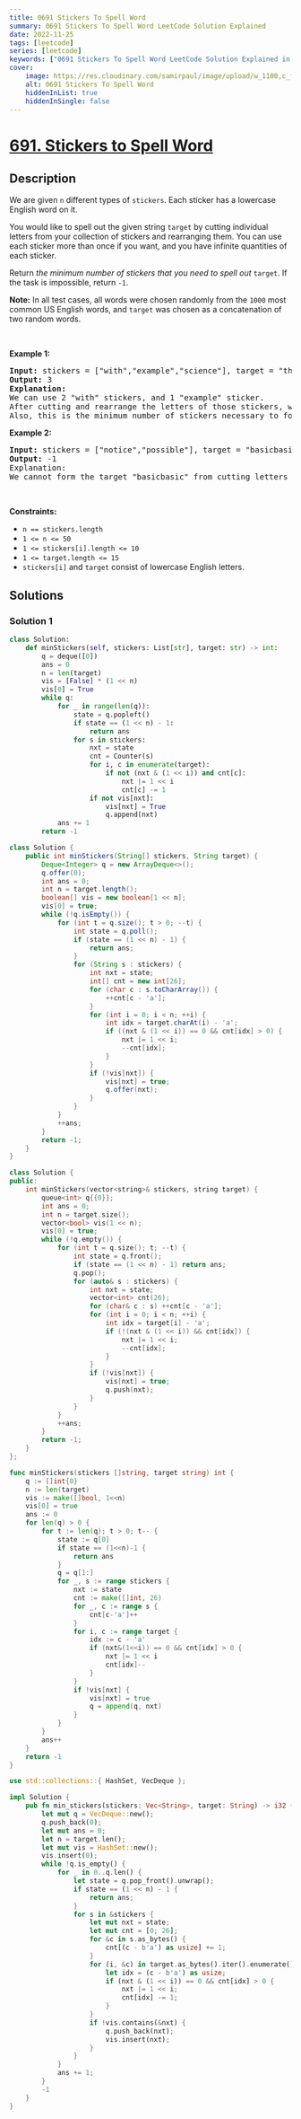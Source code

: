 ```yaml
---
title: 0691 Stickers To Spell Word
summary: 0691 Stickers To Spell Word LeetCode Solution Explained
date: 2022-11-25
tags: [leetcode]
series: [leetcode]
keywords: ["0691 Stickers To Spell Word LeetCode Solution Explained in all languages", "0691 Stickers To Spell Word", "LeetCode", "leetcode solution in Python3 C++ Java Go PHP Ruby Swift TypeScript Rust C# JavaScript C", "GeeksforGeeks", "InterviewBit", "Coding Ninjas", "HackerRank", "HackerEarth", "CodeChef", "TopCoder", "AlgoExpert", "freeCodeCamp", "Codeforces", "GitHub", "AtCoder", "Samir Paul"]
cover:
    image: https://res.cloudinary.com/samirpaul/image/upload/w_1100,c_fit,co_rgb:FFFFFF,l_text:Arial_75_bold:0691 Stickers To Spell Word - Solution Explained/problem-solving.webp
    alt: 0691 Stickers To Spell Word
    hiddenInList: true
    hiddenInSingle: false
---
```



# [691. Stickers to Spell Word](https://leetcode.com/problems/stickers-to-spell-word)


## Description

<p>We are given <code>n</code> different types of <code>stickers</code>. Each sticker has a lowercase English word on it.</p>

<p>You would like to spell out the given string <code>target</code> by cutting individual letters from your collection of stickers and rearranging them. You can use each sticker more than once if you want, and you have infinite quantities of each sticker.</p>

<p>Return <em>the minimum number of stickers that you need to spell out </em><code>target</code>. If the task is impossible, return <code>-1</code>.</p>

<p><strong>Note:</strong> In all test cases, all words were chosen randomly from the <code>1000</code> most common US English words, and <code>target</code> was chosen as a concatenation of two random words.</p>

<p>&nbsp;</p>
<p><strong class="example">Example 1:</strong></p>

<pre>
<strong>Input:</strong> stickers = [&quot;with&quot;,&quot;example&quot;,&quot;science&quot;], target = &quot;thehat&quot;
<strong>Output:</strong> 3
<strong>Explanation:</strong>
We can use 2 &quot;with&quot; stickers, and 1 &quot;example&quot; sticker.
After cutting and rearrange the letters of those stickers, we can form the target &quot;thehat&quot;.
Also, this is the minimum number of stickers necessary to form the target string.
</pre>

<p><strong class="example">Example 2:</strong></p>

<pre>
<strong>Input:</strong> stickers = [&quot;notice&quot;,&quot;possible&quot;], target = &quot;basicbasic&quot;
<strong>Output:</strong> -1
Explanation:
We cannot form the target &quot;basicbasic&quot; from cutting letters from the given stickers.
</pre>

<p>&nbsp;</p>
<p><strong>Constraints:</strong></p>

<ul>
	<li><code>n == stickers.length</code></li>
	<li><code>1 &lt;= n &lt;= 50</code></li>
	<li><code>1 &lt;= stickers[i].length &lt;= 10</code></li>
	<li><code>1 &lt;= target.length &lt;= 15</code></li>
	<li><code>stickers[i]</code> and <code>target</code> consist of lowercase English letters.</li>
</ul>

## Solutions

### Solution 1

<!-- tabs:start -->

```python
class Solution:
    def minStickers(self, stickers: List[str], target: str) -> int:
        q = deque([0])
        ans = 0
        n = len(target)
        vis = [False] * (1 << n)
        vis[0] = True
        while q:
            for _ in range(len(q)):
                state = q.popleft()
                if state == (1 << n) - 1:
                    return ans
                for s in stickers:
                    nxt = state
                    cnt = Counter(s)
                    for i, c in enumerate(target):
                        if not (nxt & (1 << i)) and cnt[c]:
                            nxt |= 1 << i
                            cnt[c] -= 1
                    if not vis[nxt]:
                        vis[nxt] = True
                        q.append(nxt)
            ans += 1
        return -1
```

```java
class Solution {
    public int minStickers(String[] stickers, String target) {
        Deque<Integer> q = new ArrayDeque<>();
        q.offer(0);
        int ans = 0;
        int n = target.length();
        boolean[] vis = new boolean[1 << n];
        vis[0] = true;
        while (!q.isEmpty()) {
            for (int t = q.size(); t > 0; --t) {
                int state = q.poll();
                if (state == (1 << n) - 1) {
                    return ans;
                }
                for (String s : stickers) {
                    int nxt = state;
                    int[] cnt = new int[26];
                    for (char c : s.toCharArray()) {
                        ++cnt[c - 'a'];
                    }
                    for (int i = 0; i < n; ++i) {
                        int idx = target.charAt(i) - 'a';
                        if ((nxt & (1 << i)) == 0 && cnt[idx] > 0) {
                            nxt |= 1 << i;
                            --cnt[idx];
                        }
                    }
                    if (!vis[nxt]) {
                        vis[nxt] = true;
                        q.offer(nxt);
                    }
                }
            }
            ++ans;
        }
        return -1;
    }
}
```

```cpp
class Solution {
public:
    int minStickers(vector<string>& stickers, string target) {
        queue<int> q{{0}};
        int ans = 0;
        int n = target.size();
        vector<bool> vis(1 << n);
        vis[0] = true;
        while (!q.empty()) {
            for (int t = q.size(); t; --t) {
                int state = q.front();
                if (state == (1 << n) - 1) return ans;
                q.pop();
                for (auto& s : stickers) {
                    int nxt = state;
                    vector<int> cnt(26);
                    for (char& c : s) ++cnt[c - 'a'];
                    for (int i = 0; i < n; ++i) {
                        int idx = target[i] - 'a';
                        if (!(nxt & (1 << i)) && cnt[idx]) {
                            nxt |= 1 << i;
                            --cnt[idx];
                        }
                    }
                    if (!vis[nxt]) {
                        vis[nxt] = true;
                        q.push(nxt);
                    }
                }
            }
            ++ans;
        }
        return -1;
    }
};
```

```go
func minStickers(stickers []string, target string) int {
	q := []int{0}
	n := len(target)
	vis := make([]bool, 1<<n)
	vis[0] = true
	ans := 0
	for len(q) > 0 {
		for t := len(q); t > 0; t-- {
			state := q[0]
			if state == (1<<n)-1 {
				return ans
			}
			q = q[1:]
			for _, s := range stickers {
				nxt := state
				cnt := make([]int, 26)
				for _, c := range s {
					cnt[c-'a']++
				}
				for i, c := range target {
					idx := c - 'a'
					if (nxt&(1<<i)) == 0 && cnt[idx] > 0 {
						nxt |= 1 << i
						cnt[idx]--
					}
				}
				if !vis[nxt] {
					vis[nxt] = true
					q = append(q, nxt)
				}
			}
		}
		ans++
	}
	return -1
}
```

```rust
use std::collections::{ HashSet, VecDeque };

impl Solution {
    pub fn min_stickers(stickers: Vec<String>, target: String) -> i32 {
        let mut q = VecDeque::new();
        q.push_back(0);
        let mut ans = 0;
        let n = target.len();
        let mut vis = HashSet::new();
        vis.insert(0);
        while !q.is_empty() {
            for _ in 0..q.len() {
                let state = q.pop_front().unwrap();
                if state == (1 << n) - 1 {
                    return ans;
                }
                for s in &stickers {
                    let mut nxt = state;
                    let mut cnt = [0; 26];
                    for &c in s.as_bytes() {
                        cnt[(c - b'a') as usize] += 1;
                    }
                    for (i, &c) in target.as_bytes().iter().enumerate() {
                        let idx = (c - b'a') as usize;
                        if (nxt & (1 << i)) == 0 && cnt[idx] > 0 {
                            nxt |= 1 << i;
                            cnt[idx] -= 1;
                        }
                    }
                    if !vis.contains(&nxt) {
                        q.push_back(nxt);
                        vis.insert(nxt);
                    }
                }
            }
            ans += 1;
        }
        -1
    }
}
```

<!-- tabs:end -->

<!-- end -->
